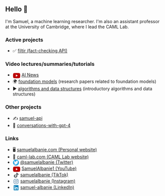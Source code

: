 ## Hello 👋

I'm Samuel, a machine learning researcher. I'm also an assistant professor at the University of Cambridge, where I lead the CAML Lab.

### Active projects

- ✅ [filtir (fact-checking API)](https://filtir.com/)

### Video lectures/summaries/tutorials

- <img src="images/youtube-icon.png" alt="YouTube icon" width="24" height="18" style="vertical-align: middle;"></a> [AI News](https://www.youtube.com/watch?v=zPBsSjOUc8A&list=PL9t0xVFP90GC17cY2_bOZRphNQhscmYf9)
- 🌍 [foundation models](https://github.com/albanie/foundation-models) (research papers related to foundation models)
- ▶ [algorithms and data structures](https://github.com/albanie/algorithms-and-data-structures) (introductory algorithms and data structures)

### Other projects

- ✍️ [samuel-api](https://samuel-api.com/)
- 🤖 [conversations-with-gpt-4](https://conversations-with-gpt-4.com/)

### Links

- :desktop_computer: [samuelalbanie.com (Personal website)](https://samuelalbanie.com/)
-  🐫 [caml-lab.com (CAML Lab website)](https://caml-lab.com)
- <a href="https://twitter.com/SamuelAlbanie"><img src="images/twitter-icon.png" alt="Twitter bird icon" width="20" height="20" style="vertical-align: middle;"></a> [@samuelalbanie (Twitter)](https://twitter.com/SamuelAlbanie)
- <a href="https://youtube.com/c/SamuelAlbanie1"><img src="images/youtube-icon.png" alt="YouTube icon" width="24" height="18" style="vertical-align: middle;"></a> [SamuelAlbanie1 (YouTube)](https://youtube.com/c/SamuelAlbanie1)
- <a href="https://tiktok.com/@samuelalbanie"><img src="images/tiktok-icon.png" alt="TikTok icon" width="20" height="20" style="vertical-align: middle;"></a> [samuelalbanie (TikTok)](https://tiktok.com/@samuelalbanie)
- <a href="https://instagram.com/samuelalbanie"><img src="images/instagram-icon.png" alt="Instagram icon" width="20" height="20" style="vertical-align: middle;"></a> [samuelalbanie (Instagram)](https://instagram.com/samuelalbanie)
- <a href="https://linkedin.com/in/samuel-albanie"><img src="images/linkedin-icon.png" alt="LinkedIn icon" width="20" height="20" style="vertical-align: middle;"></a> [samuel-albanie (LinkedIn)](https://linkedin.com/in/samuel-albanie)

